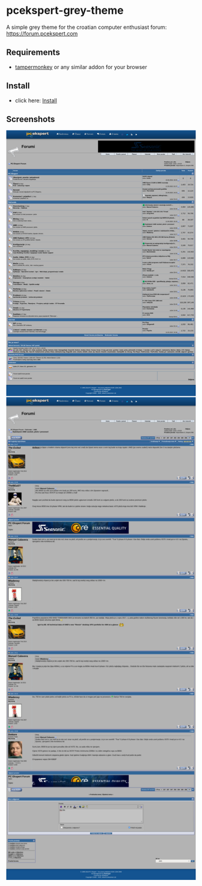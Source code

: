 # pcekspert-grey-theme

A simple grey theme for the croatian computer enthusiast forum: https://forum.pcekspert.com

## Requirements
- [tampermonkey](https://github.com/Tampermonkey/tampermonkey) or any similar addon for your browser

## Install
- click here: [Install](https://raw.githubusercontent.com/precla/pceskpert-grey-theme/master/pcekspert_grey_theme.user.js)

## Screenshots
<img src="pce_index_page.jpeg" width=1000>

<img src="pce_topic_page.jpeg" width=1000>

